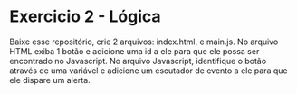 # Exercicio 2 - Lógica
Baixe esse repositório, crie 2 arquivos: index.html, e main.js. 
No arquivo HTML exiba 1 botão e adicione uma id a ele para que ele possa ser encontrado no Javascript.
No arquivo Javascript, identifique o botão através de uma variável e adicione um escutador de evento a ele para que ele dispare um alerta.
